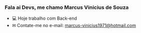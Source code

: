 ### Fala ai Devs, me chamo Marcus Vinicius de Souza

- 💻 Hoje trabalho com Back-end
- ✉ Contate-me no e-mail: marcus-vinicius1971@hotmail.com 
